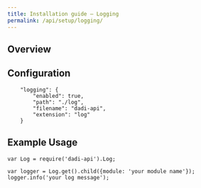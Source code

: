 ```yaml
---
title: Installation guide – Logging
permalink: /api/setup/logging/
---
```


## Overview

## Configuration

```
	"logging": {
		"enabled": true,
		"path": "./log",
		"filename": "dadi-api",
		"extension": "log"
	}
```

## Example Usage

```
var Log = require('dadi-api').Log;

var logger = Log.get().child({module: 'your module name'});
logger.info('your log message');
```
